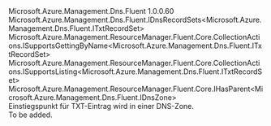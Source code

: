 <Type Name="ITxtRecordSets" FullName="Microsoft.Azure.Management.Dns.Fluent.ITxtRecordSets">
  <TypeSignature Language="C#" Value="public interface ITxtRecordSets : Microsoft.Azure.Management.Dns.Fluent.IDnsRecordSets&lt;Microsoft.Azure.Management.Dns.Fluent.ITxtRecordSet&gt;, Microsoft.Azure.Management.ResourceManager.Fluent.Core.CollectionActions.ISupportsGettingByName&lt;Microsoft.Azure.Management.Dns.Fluent.ITxtRecordSet&gt;, Microsoft.Azure.Management.ResourceManager.Fluent.Core.CollectionActions.ISupportsListing&lt;Microsoft.Azure.Management.Dns.Fluent.ITxtRecordSet&gt;, Microsoft.Azure.Management.ResourceManager.Fluent.Core.IHasParent&lt;Microsoft.Azure.Management.Dns.Fluent.IDnsZone&gt;" />
  <TypeSignature Language="ILAsm" Value=".class public interface auto ansi abstract ITxtRecordSets implements class Microsoft.Azure.Management.Dns.Fluent.IDnsRecordSets`1&lt;class Microsoft.Azure.Management.Dns.Fluent.ITxtRecordSet&gt;, class Microsoft.Azure.Management.ResourceManager.Fluent.Core.CollectionActions.ISupportsGettingByName`1&lt;class Microsoft.Azure.Management.Dns.Fluent.ITxtRecordSet&gt;, class Microsoft.Azure.Management.ResourceManager.Fluent.Core.CollectionActions.ISupportsListing`1&lt;class Microsoft.Azure.Management.Dns.Fluent.ITxtRecordSet&gt;, class Microsoft.Azure.Management.ResourceManager.Fluent.Core.IHasParent`1&lt;class Microsoft.Azure.Management.Dns.Fluent.IDnsZone&gt;" />
  <TypeSignature Language="DocId" Value="T:Microsoft.Azure.Management.Dns.Fluent.ITxtRecordSets" />
  <TypeSignature Language="VB.NET" Value="Public Interface ITxtRecordSets&#xA;Implements IDnsRecordSets(Of ITxtRecordSet), IHasParent(Of IDnsZone), ISupportsGettingByName(Of ITxtRecordSet), ISupportsListing(Of ITxtRecordSet)" />
  <TypeSignature Language="F#" Value="type ITxtRecordSets = interface&#xA;    interface IDnsRecordSets&lt;ITxtRecordSet&gt;&#xA;    interface ISupportsListing&lt;ITxtRecordSet&gt;&#xA;    interface ISupportsGettingByName&lt;ITxtRecordSet&gt;&#xA;    interface IHasParent&lt;IDnsZone&gt;" />
  <AssemblyInfo>
    <AssemblyName>Microsoft.Azure.Management.Dns.Fluent</AssemblyName>
    <AssemblyVersion>1.0.0.60</AssemblyVersion>
  </AssemblyInfo>
  <Interfaces>
    <Interface>
      <InterfaceName>Microsoft.Azure.Management.Dns.Fluent.IDnsRecordSets&lt;Microsoft.Azure.Management.Dns.Fluent.ITxtRecordSet&gt;</InterfaceName>
    </Interface>
    <Interface>
      <InterfaceName>Microsoft.Azure.Management.ResourceManager.Fluent.Core.CollectionActions.ISupportsGettingByName&lt;Microsoft.Azure.Management.Dns.Fluent.ITxtRecordSet&gt;</InterfaceName>
    </Interface>
    <Interface>
      <InterfaceName>Microsoft.Azure.Management.ResourceManager.Fluent.Core.CollectionActions.ISupportsListing&lt;Microsoft.Azure.Management.Dns.Fluent.ITxtRecordSet&gt;</InterfaceName>
    </Interface>
    <Interface>
      <InterfaceName>Microsoft.Azure.Management.ResourceManager.Fluent.Core.IHasParent&lt;Microsoft.Azure.Management.Dns.Fluent.IDnsZone&gt;</InterfaceName>
    </Interface>
  </Interfaces>
  <Docs>
    <summary>
            Einstiegspunkt für TXT-Eintrag wird in einer DNS-Zone.
            </summary>
    <remarks>To be added.</remarks>
  </Docs>
  <Members />
</Type>
